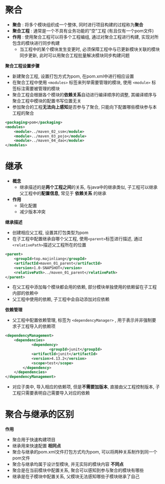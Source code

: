 # 聚合

- **聚合** : 将多个模块组织成一个整体, 同时进行项目构建的过程称为**聚合**
- **聚合工程** : 通常是一个不具有业务功能的"空"工程 (有且仅有一个pom文件)
- **作用** : 使用聚合工程可以将多个工程编组, 通过对聚合工程进行构建, 实现对所包含的模块进行同步构建
	- 当工程中的某个模块发生变更时, 必须保障工程中与已更新模块关联的模块同步更新, 此时可以用聚合工程批量解决模块同步构建问题

**聚合工程设置步骤**
- 新建聚合工程, 设置打包方式为pom, 在pom.xml中进行相应设置
- 在聚合工程中使用 `<modules>` 标签来列举需要管理的模块, 使用 `<module>` 标签标注需要被管理的模块
- 聚合工程会根据各个模块的**依赖关系**自动进行编译顺序的调整, 其编译顺序与聚合工程中模块的配置书写位置无关
- 参加聚合的工程**无法向上感知**是否参与了聚合, 只能向下配置哪些模块参与本工程的聚合
```xml
<packaging>pom</packaging>  
<modules>  
    <module>../maven_02_ssm</module>  
    <module>../maven_03_pojo</module>  
    <module>../maven_04_dao</module>  
</modules>
```

# 继承

- **概念**
	- 继承描述的是**两个工程之间**的关系, 与java中的继承类似, 子工程可以继承父工程中的**配置信息**, 常见于 **依赖关系** 的继承
- **作用**
	- 简化配置
	- 减少版本冲突

**继承描述**
- 创建相应父工程, 设置其打包类型为pom
- 在子工程中配置继承自哪个父工程, 使用`<parent>`标签进行描述, 通过`<relativePath>`描述父工程所在的位置
```xml
<parent>  
    <groupId>top.majinliang</groupId>  
    <artifactId>maven_01_parent</artifactId>  
    <version>1.0-SNAPSHOT</version>  
    <relativePath>../maven_01_parent</relativePath>  
</parent>
```
- 在父工程中添加每个模块都会用的依赖, 部分模块单独使用的依赖留在子工程内部的依赖中
- 父工程中使用的依赖, 子工程中会自动添加对应依赖

**依赖管理**
- 父工程中配置依赖管理, 标签为 `<dependencyManager>` , 用于表示并非强制要求子工程导入的依赖项
```xml
<dependencyManagement>  
    <dependencies>        
		    <dependency>            
				    <groupId>junit</groupId>  
            <artifactId>junit</artifactId>  
            <version>4.13.2</version>  
            <scope>test</scope>  
        </dependency>    
    </dependencies>
</dependencyManagement>
```
- 对应子类中, 导入相应的依赖项, 但是**不需要加版本**, 直接由父工程控制版本, 子工程只需要表明自己需要导入对应的依赖

# 聚合与继承的区别

**作用**
- 聚合用于快速构建项目
- 继承用来快速配置
**相同点**
- 聚合与继承的pom.xml文件打包方式均为pom, 可以将两种关系制作到同一个pom文件
- 聚合与继承均属于设计型模块, 并无实际的模块内容
**不同点**
- 聚合是在当前模块中配置关系, 聚合可以感知到参与聚合的模块有哪些
- 继承是在子模块中配置关系, 父模块无法感知哪些子模块继承了自己
